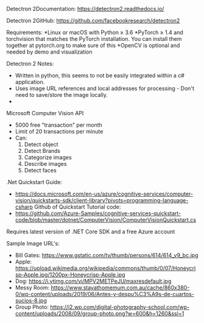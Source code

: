 Detectron 2Documentation:
https://detectron2.readthedocs.io/

Detectron 2GitHub:
https://github.com/facebookresearch/detectron2

Requirements:
*Linux or macOS with Python ≥ 3.6
*PyTorch ≥ 1.4 and torchvision that matches the PyTorch installation. You can install them together at pytorch.org to make sure of this
*OpenCV is optional and needed by demo and visualization

Detectron 2 Notes:
* Written in python, this seems to not be easily integrated within a c# application.
* Uses image URL references and local addresses for processing - Don't need to save/store the image locally.
* 

Microsoft Computer Vision API
* 5000 free "transaction" per month
* Limit of 20 transactions per minute
* Can:
  1. Detect object
  2. Detect Brands
  3. Categorize images
  4. Describe images
  5. Detect faces

.Net Quickstart Guide:
* https://docs.microsoft.com/en-us/azure/cognitive-services/computer-vision/quickstarts-sdk/client-library?pivots=programming-language-csharp
Github of Quickstart Tutorial code:
* https://github.com/Azure-Samples/cognitive-services-quickstart-code/blob/master/dotnet/ComputerVision/ComputerVisionQuickstart.cs

Requires latest version of .NET Core SDK and a free Azure account

Sample Image URL's:
 * Bill Gates: https://www.gstatic.com/tv/thumb/persons/614/614_v9_bc.jpg
 * Apple: https://upload.wikimedia.org/wikipedia/commons/thumb/0/07/Honeycrisp-Apple.jpg/1200px-Honeycrisp-Apple.jpg
 * Dog: https://i.ytimg.com/vi/MPV2METPeJU/maxresdefault.jpg
 * Messy Room: https://www.stayathomemum.com.au/cache/860x380-0/wp-content/uploads/2019/06/Antes-y-despu%C3%A9s-de-cuartos-sucios-8.jpg
 * Group Photo: https://i2.wp.com/digital-photography-school.com/wp-content/uploads/2008/09/group-photo.png?w=600&h=1260&ssl=1